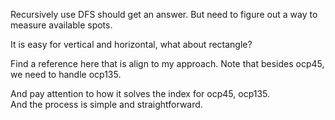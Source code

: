 
Recursively use DFS should get an answer.  But need to figure out a way to measure available spots.   

It is easy for vertical and horizontal, what about rectangle?         

Find a reference here that is align to my approach.  Note that besides ocp45, we need to handle ocp135.  

And pay attention to how it solves the index for ocp45, ocp135.      
And the process is simple and straightforward.    

